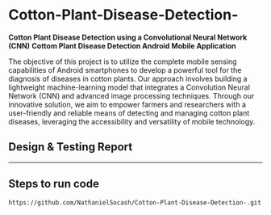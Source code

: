 # Cotton-Plant-Disease-Detection-
**Cotton Plant Disease Detection using a Convolutional Neural Network (CNN)**
**Cottom Plant Disease Detection Android Mobile Application**

  The objective of this project is to utilize the complete mobile sensing capabilities of Android smartphones to develop a powerful tool for the diagnosis of diseases in cotton plants. Our approach involves building a lightweight machine-learning model that integrates a Convolution Neural Network (CNN) and advanced image processing techniques. Through our innovative solution, we aim to empower farmers and researchers with a user-friendly and reliable means of detecting and managing cotton plant diseases, leveraging the accessibility and versatility of mobile technology.
  

## Design & Testing Report


** **
## Steps to run code
```
https://github.com/NathanielSocash/Cotton-Plant-Disease-Detection-.git
```
